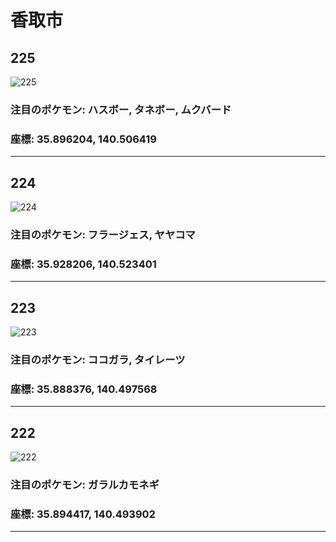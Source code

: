 # 香取市
## 225
![225](https://local.pokemon.jp/img/p/manhole/23d6d594e7a3c463148f8a6122377134_l.png "225")
### 注目のポケモン: ハスボー, タネボー, ムクバード
### 座標: 35.896204, 140.506419
---
## 224
![224](https://local.pokemon.jp/img/p/manhole/0ca06ae099f30906d35f7061ac70f433_l.png "224")
### 注目のポケモン: フラージェス, ヤヤコマ
### 座標: 35.928206, 140.523401
---
## 223
![223](https://local.pokemon.jp/img/p/manhole/e20be7f7c65fda5d7808a88ca8ed6d78_l.png "223")
### 注目のポケモン: ココガラ, タイレーツ
### 座標: 35.888376, 140.497568
---
## 222
![222](https://local.pokemon.jp/img/p/manhole/c9284e72a57917ac1347408c2c48b8a7_l.png "222")
### 注目のポケモン: ガラルカモネギ
### 座標: 35.894417, 140.493902
---